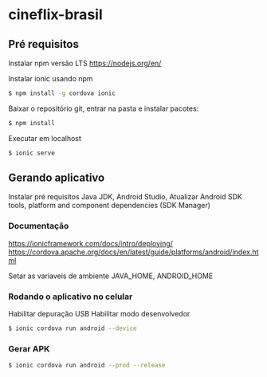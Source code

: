 # cineflix-brasil

## Pré requisitos
Instalar npm versão LTS
https://nodejs.org/en/

Instalar ionic usando npm
```sh
$ npm install -g cordova ionic
```

Baixar o repositório git, entrar na pasta e instalar pacotes:
```sh
$ npm install
```

Executar em localhost
```sh
$ ionic serve
```

## Gerando aplicativo

Instalar pré requisitos Java JDK, Android Studio, Atualizar Android SDK tools, platform and component dependencies (SDK Manager) 

### Documentação  

https://ionicframework.com/docs/intro/deploying/
https://cordova.apache.org/docs/en/latest/guide/platforms/android/index.html

Setar as variaveis de ambiente JAVA_HOME, ANDROID_HOME

### Rodando o aplicativo no celular
Habilitar depuração USB
Habilitar modo desenvolvedor

```sh
$ ionic cordova run android --device
```
### Gerar APK
```sh
$ ionic cordova run android --prod --release
```








